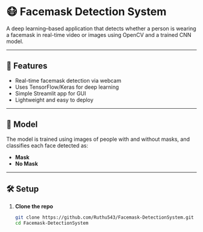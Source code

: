 # 😷 Facemask Detection System

A deep learning–based application that detects whether a person is wearing a facemask in real-time video or images using OpenCV and a trained CNN model.

---

## 🚀 Features

- Real-time facemask detection via webcam
- Uses TensorFlow/Keras for deep learning
- Simple Streamlit app for GUI
- Lightweight and easy to deploy

---

## 🧠 Model

The model is trained using images of people with and without masks, and classifies each face detected as:

- **Mask**
- **No Mask**

---

## 🛠️ Setup

1. **Clone the repo**
   ```bash
   git clone https://github.com/Ruthu543/Facemask-DetectionSystem.git
   cd Facemask-DetectionSystem

